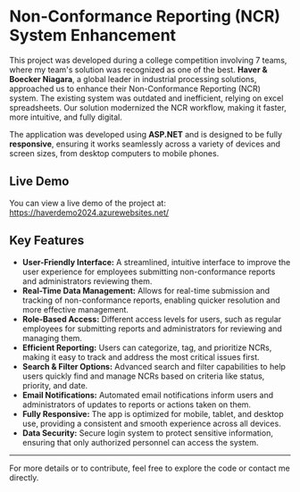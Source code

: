 # Non-Conformance Reporting (NCR) System Enhancement

This project was developed during a college competition involving 7 teams, where my team's solution was recognized as one of the best. **Haver & Boecker Niagara**, a global leader in industrial processing solutions, approached us to enhance their Non-Conformance Reporting (NCR) system. The existing system was outdated and inefficient, relying on excel spreadsheets. Our solution modernized the NCR workflow, making it faster, more intuitive, and fully digital.

The application was developed using **ASP.NET** and is designed to be fully **responsive**, ensuring it works seamlessly across a variety of devices and screen sizes, from desktop computers to mobile phones.

## Live Demo

You can view a live demo of the project at: https://haverdemo2024.azurewebsites.net/

## Key Features

- **User-Friendly Interface:** A streamlined, intuitive interface to improve the user experience for employees submitting non-conformance reports and administrators reviewing them.
- **Real-Time Data Management:** Allows for real-time submission and tracking of non-conformance reports, enabling quicker resolution and more effective management.
- **Role-Based Access:** Different access levels for users, such as regular employees for submitting reports and administrators for reviewing and managing them.
- **Efficient Reporting:** Users can categorize, tag, and prioritize NCRs, making it easy to track and address the most critical issues first.
- **Search & Filter Options:** Advanced search and filter capabilities to help users quickly find and manage NCRs based on criteria like status, priority, and date.
- **Email Notifications:** Automated email notifications inform users and administrators of updates to reports or actions taken on them.
- **Fully Responsive:** The app is optimized for mobile, tablet, and desktop use, providing a consistent and smooth experience across all devices.
- **Data Security:** Secure login system to protect sensitive information, ensuring that only authorized personnel can access the system.

---

For more details or to contribute, feel free to explore the code or contact me directly.
